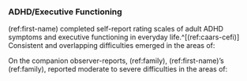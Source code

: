 ### ADHD/Executive Functioning

(ref:first-name) completed self-report rating scales of adult ADHD symptoms and executive functioning in everyday life.^[(ref:caars-cefi)]
Consistent and overlapping difficulties emerged in the areas of:

<!-- insert 2-3 scores -->

On the companion observer-reports, (ref:family), (ref:first-name)’s (ref:family), reported moderate to severe difficulties in the areas of:

<!-- insert 2-3 scores -->
